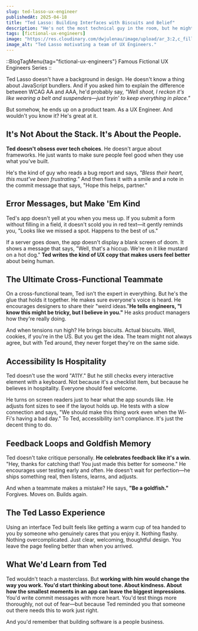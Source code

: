 ```yaml
---
slug: ted-lasso-ux-engineer
publishedAt: 2025-04-18
title: "Ted Lasso: Building Interfaces with Biscuits and Belief"
description: "He's not the most technical guy in the room, but he might be the most impactful. A story about what happens when optimism, empathy, and attention to detail come together in a cross-functional product team."
tags: [fictional-ux-engineers]
image: "https://res.cloudinary.com/dwjulenau/image/upload/ar_3:2,c_fill,dpr_auto,f_auto,fl_progressive,q_auto/v1745261834/josh-portfolio/assets_task_01jscrb5fefj0rm0p4hzpwcm00_img_0.webp"
image_alt: "Ted Lasso motivating a team of UX Engineers."
---
```

::BlogTagMenu{tag="fictional-ux-engineers"}
Famous Fictional UX Engineers Series
::

Ted Lasso doesn't have a background in design. He doesn't know a thing about JavaScript bundlers. And if you asked him to explain the difference between WCAG AA and AAA, he'd probably say, <em>"Well shoot, I reckon it's like wearing a belt and suspenders—just tryin' to keep everything in place."</em>

But somehow, he ends up on a product team. As a UX Engineer. And wouldn't you know it? He's great at it.

## It's Not About the Stack. It's About the People.
<strong>Ted doesn't obsess over tech choices</strong>. He doesn't argue about frameworks. He just wants to make sure people feel good when they use what you've built.

He's the kind of guy who reads a bug report and says, <em>"Bless their heart, this must've been frustrating."</em> And then fixes it with a smile and a note in the commit message that says, "Hope this helps, partner."

## Error Messages, but Make 'Em Kind
Ted's app doesn't yell at you when you mess up. If you submit a form without filling in a field, it doesn't scold you in red text—it gently reminds you, "Looks like we missed a spot. Happens to the best of us."

If a server goes down, the app doesn't display a blank screen of doom. It shows a message that says, "Well, that's a hiccup. We're on it like mustard on a hot dog." <strong>Ted writes the kind of UX copy that makes users feel better</strong> about being human.

## The Ultimate Cross-Functional Teammate
On a cross-functional team, Ted isn't the expert in everything. But he's the glue that holds it together. He makes sure everyone's voice is heard. He encourages designers to share their "weird ideas."<strong>He tells engineers, "I know this might be tricky, but I believe in you."</strong> He asks product managers how they're really doing.

And when tensions run high? He brings biscuits. Actual biscuits. Well, cookies, if you're in the US. But you get the idea. The team might not always agree, but with Ted around, they never forget they're on the same side.

## Accessibility Is Hospitality
Ted doesn't use the word "A11Y." But he still checks every interactive element with a keyboard. Not because it's a checklist item, but because he believes in hospitality. Everyone should feel welcome.

He turns on screen readers just to hear what the app sounds like. He adjusts font sizes to see if the layout holds up. He tests with a slow connection and says, "We should make this thing work even when the Wi-Fi's having a bad day." To Ted, accessibility isn't compliance. It's just the decent thing to do.

## Feedback Loops and Goldfish Memory
Ted doesn't take critique personally. <strong>He celebrates feedback like it's a win</strong>. "Hey, thanks for catching that! You just made this better for someone." He encourages user testing early and often. He doesn't wait for perfection—he ships something real, then listens, learns, and adjusts.

And when a teammate makes a mistake? He says, <strong>"Be a goldfish."</strong> Forgives. Moves on. Builds again.

## The Ted Lasso Experience
Using an interface Ted built feels like getting a warm cup of tea handed to you by someone who genuinely cares that you enjoy it. Nothing flashy. Nothing overcomplicated. Just clear, welcoming, thoughtful design. You leave the page feeling better than when you arrived.

## What We'd Learn from Ted
Ted wouldn't teach a masterclass. But <strong>working with him would change the way you work. You'd start thinking about tone. About kindness. About how the smallest moments in an app can leave the biggest impressions</strong>. You'd write commit messages with more heart. You'd test things more thoroughly, not out of fear—but because Ted reminded you that someone out there needs this to work just right.

And you'd remember that building software is a people business.
